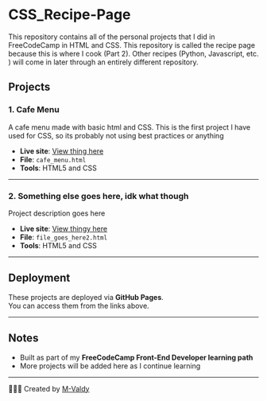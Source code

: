 # CSS_Recipe-Page
This repository contains all of the personal projects that I did in FreeCodeCamp in HTML and CSS. This repository is called the recipe page because this is where I cook (Part 2). Other recipes (Python, Javascript, etc. ) will come in later through an entirely different repository.

## Projects

### 1. Cafe Menu
A cafe menu made with basic html and CSS. This is the first project I have used for CSS, so its probably not using best practices or anything 

- **Live site**: [View thing here](https://m-valdy.github.io/CSS_Recipe-Page/cafe_menu/index.html)
- **File**: `cafe_menu.html`
- **Tools**: HTML5 and CSS

---
### 2. Something else goes here, idk what though
Project description goes here

- **Live site**: [View thingy here](insertlinkhere)
- **File**: `file_goes_here2.html`
- **Tools**: HTML5 and CSS


---
##  Deployment

These projects are deployed via **GitHub Pages**.  
You can access them from the links above.

---

##  Notes

- Built as part of my **FreeCodeCamp Front-End Developer learning path**
- More projects will be added here as I continue learning

---

👩🏽‍💻 Created by [M-Valdy](https://github.com/M-Valdy)